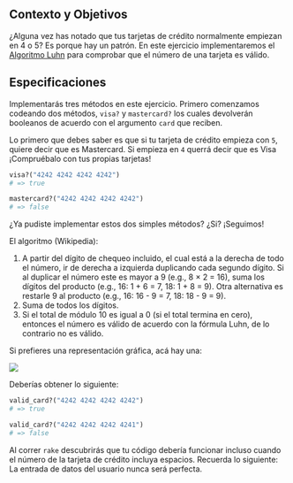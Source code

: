 ## Contexto y Objetivos

¿Alguna vez has notado que tus tarjetas de crédito normalmente empiezan en 4 o 5? Es porque hay un patrón. En este ejercicio implementaremos el [Algoritmo Luhn](https://en.wikipedia.org/wiki/Luhn_algorithm) para comprobar que el número de una tarjeta es válido.

## Especificaciones

Implementarás tres métodos en este ejercicio. Primero comenzamos codeando dos métodos, `visa?` y `mastercard?` los cuales devolverán booleanos de acuerdo con el argumento `card` que reciben.

Lo primero que debes saber es que si tu tarjeta de crédito empieza con `5`, quiere decir que es Mastercard. Si empieza en `4` querrá decir que es Visa ¡Compruébalo con tus propias tarjetas!

```ruby
visa?("4242 4242 4242 4242")
# => true

mastercard?("4242 4242 4242 4242")
# => false
```

¿Ya pudiste implementar estos dos simples métodos? ¿Si? ¡Seguimos!

El algoritmo (Wikipedia):
1. A partir del dígito de chequeo incluido, el cual está a la derecha de todo el número, ir de derecha a izquierda duplicando cada segundo dígito. Si al duplicar el número este es mayor a 9 (e.g., 8 × 2 = 16), suma los dígitos del producto (e.g., 16: 1 + 6 = 7, 18: 1 + 8 = 9). Otra alternativa es restarle 9 al producto (e.g., 16: 16 - 9 = 7, 18: 18 - 9 = 9).
1. Suma de todos los dígitos.
1. Si el total de módulo 10 es igual a 0 (si el total termina en cero), entonces el número es válido de acuerdo con la fórmula Luhn, de lo contrario no es válido.

Si prefieres una representación gráfica, acá hay una:

![](https://i.stack.imgur.com/Cenb3.png)

Deberías obtener lo siguiente:

```ruby
valid_card?("4242 4242 4242 4242")
# => true

valid_card?("4242 4242 4242 4241")
# => false
```

Al correr  `rake` descubrirás que tu código debería funcionar incluso cuando el número de la tarjeta de crédito incluya espacios. Recuerda lo siguiente: La entrada de datos del usuario nunca será perfecta.

